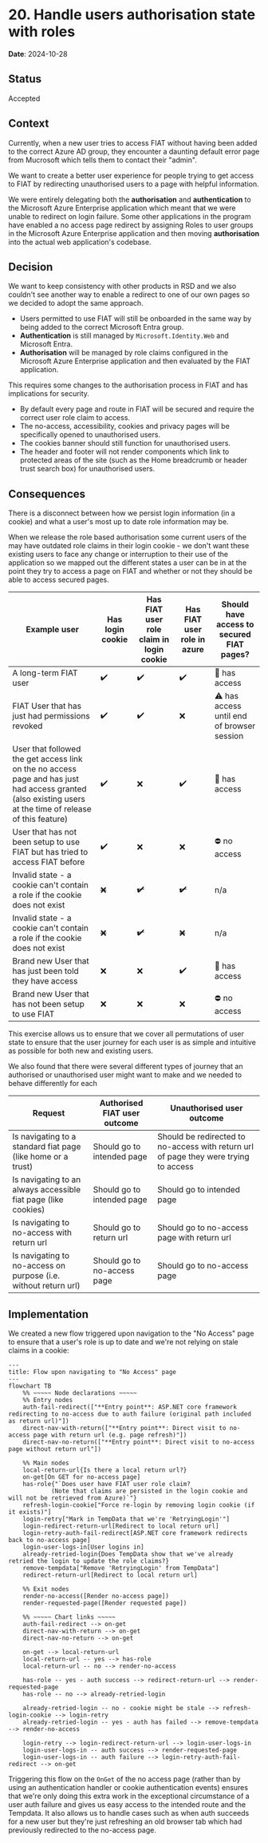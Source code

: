 # 20. Handle users authorisation state with roles

**Date**: 2024-10-28

## Status

Accepted

## Context

Currently, when a new user tries to access FIAT without having been added to the correct Azure AD group, they encounter a daunting default error page from Mucrosoft which tells them to contact their "admin".

We want to create a better user experience for people trying to get access to FIAT by redirecting unauthorised users to a page with helpful information.

We were entirely delegating both the **authorisation** and **authentication** to the Microsoft Azure Enterprise application which meant that we were unable to redirect on login failure. Some other applications in the program have enabled a no access page redirect by assigning Roles to user groups in the Microsoft Azure Enterprise application and then moving **authorisation** into the actual web application's codebase.

## Decision

We want to keep consistency with other products in RSD and we also couldn't see another way to enable a redirect to one of our own pages so we decided to adopt the same approach.

- Users permitted to use FIAT will still be onboarded in the same way by being added to the correct Microsoft Entra group.
- **Authentication** is still managed by `Microsoft.Identity.Web` and Microsoft Entra.
- **Authorisation** will be managed by role claims configured in the Microsoft Azure Enterprise application and then evaluated by the FIAT application.

This requires some changes to the authorisation process in FIAT and has implications for security.

- By default every page and route in FIAT will be secured and require the correct user role claim to access.
- The no-access, accessibility, cookies and privacy pages will be specifically opened to unauthorised users.
- The cookies banner should still function for unauthorised users.
- The header and footer will not render components which link to protected areas of the site (such as the Home breadcrumb or header trust search box) for unauthorised users.

## Consequences

There is a disconnect between how we persist login information (in a cookie) and what a user's most up to date role information may be.

When we release the role based authorisation some current users of the may have outdated role claims in their login cookie - we don't want these existing users to face any change or interruption to their use of the application so we mapped out the different states a user can be in at the point they try to access a page on FIAT and whether or not they should be able to access secured pages.

| Example user                                                                                                                                              | Has login cookie   | Has FIAT user role claim in login cookie | Has FIAT user role in azure | Should have access to secured FIAT pages?         |
| --------------------------------------------------------------------------------------------------------------------------------------------------------- | ------------------ | ---------------------------------------- | --------------------------- | ------------------------------------------------- |
| A long-term FIAT user                                                                                                                                     | :heavy_check_mark: | :heavy_check_mark:                       | :heavy_check_mark:          | :muscle: has access                               |
| FIAT User that has just had permissions revoked                                                                                                           | :heavy_check_mark: | :heavy_check_mark:                       | :x:                         | :warning: has access until end of browser session |
| User that followed the get access link on the no access page and has just had access granted (also existing users at the time of release of this feature) | :heavy_check_mark: | :x:                                      | :heavy_check_mark:          | :muscle: has access                               |
| User that has not been setup to use FIAT but has tried to access FIAT before                                                                              | :heavy_check_mark: | :x:                                      | :x:                         | :no_entry: no access                              |
| Invalid state - a cookie can't contain a role if the cookie does not exist                                                                                | ~~:x:~~            | ~~:heavy_check_mark:~~                   | ~~:heavy_check_mark:~~      | n/a                                               |
| Invalid state - a cookie can't contain a role if the cookie does not exist                                                                                | ~~:x:~~            | ~~:heavy_check_mark:~~                   | ~~:x:~~                     | n/a                                               |
| Brand new User that has just been told they have access                                                                                                   | :x:                | :x:                                      | :heavy_check_mark:          | :muscle: has access                               |
| Brand new User that has not been setup to use FIAT                                                                                                        | :x:                | :x:                                      | :x:                         | :no_entry: no access                              |

This exercise allows us to ensure that we cover all permutations of user state to ensure that the user journey for each user is as simple and intuitive as possible for both new and existing users.

We also found that there were several different types of journey that an authorised or unauthorised user might want to make and we needed to behave differently for each

| Request                                                         | Authorised FIAT user outcome | Unauthorised user outcome                                                            |
| --------------------------------------------------------------- | ---------------------------- | ------------------------------------------------------------------------------------ |
| Is navigating to a standard fiat page (like home or a trust)    | Should go to intended page   | Should be redirected to no-access with return url of page they were trying to access |
| Is navigating to an always accessible fiat page (like cookies)  | Should go to intended page   | Should go to intended page                                                           |
| Is navigating to no-access with return url                      | Should go to return url      | Should go to no-access page with return url                                          |
| Is navigating to no-access on purpose (i.e. without return url) | Should go to no-access page  | Should go to no-access page                                                          |

## Implementation

We created a new flow triggered upon navigation to the "No Access" page to ensure that a user's role is up to date and we're not relying on stale claims in a cookie:

```mermaid
---
title: Flow upon navigating to "No Access" page 
---
flowchart TB
    %% ~~~~~ Node declarations ~~~~~
    %% Entry nodes
    auth-fail-redirect(["**Entry point**: ASP.NET core framework redirecting to no-access due to auth failure (original path included as return url)"])
    direct-nav-with-return(["**Entry point**: Direct visit to no-access page with return url (e.g. page refresh)"])
    direct-nav-no-return(["**Entry point**: Direct visit to no-access page without return url"])

    %% Main nodes
    local-return-url{Is there a local return url?}
    on-get[On GET for no-access page]
    has-role{"`Does user have FIAT user role claim? 
            (Note that claims are persisted in the login cookie and will not be retrieved from Azure)`"}
    refresh-login-cookie["Force re-login by removing login cookie (if it exists)"]
    login-retry["Mark in TempData that we're 'RetryingLogin'"]
    login-redirect-return-url[Redirect to local return url]
    login-retry-auth-fail-redirect[ASP.NET core framework redirects back to no-access page]
    login-user-logs-in[User logins in]
    already-retried-login{Does TempData show that we've already retried the login to update the role claims?}
    remove-tempdata["Remove 'RetryingLogin' from TempData"]
    redirect-return-url[Redirect to local return url]

    %% Exit nodes
    render-no-access([Render no-access page])
    render-requested-page([Render requested page])

    %% ~~~~~ Chart links ~~~~~
    auth-fail-redirect --> on-get
    direct-nav-with-return --> on-get
    direct-nav-no-return --> on-get

    on-get --> local-return-url
    local-return-url -- yes --> has-role
    local-return-url -- no --> render-no-access

    has-role -- yes - auth success --> redirect-return-url --> render-requested-page
    has-role -- no --> already-retried-login

    already-retried-login -- no - cookie might be stale --> refresh-login-cookie --> login-retry
    already-retried-login -- yes - auth has failed --> remove-tempdata --> render-no-access
    
    login-retry --> login-redirect-return-url --> login-user-logs-in
    login-user-logs-in -- auth success --> render-requested-page
    login-user-logs-in -- auth failure --> login-retry-auth-fail-redirect --> on-get
```

Triggering this flow on the `OnGet` of the no access page (rather than by using an authentication handler or cookie authentication events) ensures that we're only doing this extra work in the exceptional circumstance of a user auth failure and gives us easy access to the intended route and the Tempdata. It also allows us to handle cases such as when auth succeeds for a new user but they're just refreshing an old browser tab which had previously redirected to the no-access page.

